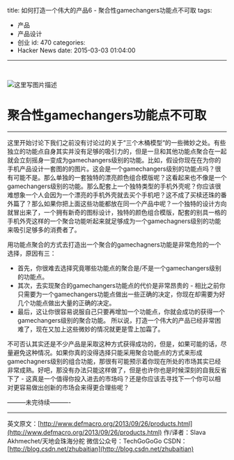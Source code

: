 title: 如何打造一个伟大的产品6 - 聚合性gamechangers功能点不可取
tags:
  - 产品
  - 产品设计
  - 创业
id: 470
categories:
  - Hacker News
date: 2015-03-03 01:04:00
---

<div id="article_content" class="article_content">

&nbsp;
<div class="markdown_views">

![这里写图片描述](http://img.blog.csdn.net/20150303001219715)

# 聚合性gamechangers功能点不可取

* * *

这里开始讨论下我们之前没有讨论过的关于“三个木桶模型“的一些微妙之处。有些独立的功能点自身其实并没有足够的吸引力的，但是一旦和其他功能点聚合在一起就会立刻摇身一变成为gamechangers级别的功能。比如，假设你现在在为你的手机产品设计一套图的的图片。这会是一个gamechangers级别的功能点吗？很有可能不是。那么单独的一套独特的漂亮颜色组合模版呢？这看起来也不像是一个gamechangers级别的功能。那么配套上一个独特类型的手机外壳呢？你应该很难想象一个人会因为一个漂亮的手机外壳就去买个手机吧？这不成了买椟还珠的番外篇了？那么如果你把上面这些功能都放在同一个产品中呢？一个独特的设计方向就冒出来了，一个拥有新奇的图标设计，独特的颜色组合模版，配套的别具一格的手机外壳这样的一个聚合功能听起来就足够成为一个gamechagners级别的功能来吸引足够多的消费者了。

用功能点聚合的方式去打造出一个聚合的gamechagners功能是非常危险的一个选择，原因有三：

*   首先，你很难去选择究竟哪些功能点的聚合是/不是一个gamechangers级别的功能点。
*   其次，去实现聚合的gamechangers功能点的代价是非常昂贵的 - 相比之前你只需要为一个gamechangers功能点做出一些正确的决定，你现在却需要为好几个功能点做出大量的正确的决定。
*   最后，这让你很容易说服自己只要再增加一个功能点，你就会成功的获得一个gamechangers级别的聚合功能。
所以说，打造一个伟大的产品已经非常困难了，现在又加上这些微妙的情况就更是雪上加霜了。

不可否认其实还是不少产品是采取这种方式获得成功的，但是，如果可能的话，尽量避免这种情况。如果你真的没得选择只能采用聚合功能点的方式来形成gamechagners级别的组合功能，那很有可能预示着你现在所处的市场其实已经非常成熟。好吧，那没有办法只能这样做了，但是也许你也是时候深刻的自我反省下了 - 这真是一个值得你投入进去的市场吗？还是你应该去寻找下一个你可以相对更容易做出创新的市场会来得更合理些呢？

———未完待续———-

* * *

英文原文：[http://www.defmacro.org/2013/09/26/products.html](http://www.defmacro.org/2013/09/26/products.html)
作/译者：Slava Akhmechet/天地会珠海分舵
微信公众号：TechGoGoGo
CSDN：[http://blog.csdn.net/zhubaitian](http://blog.csdn.net/zhubaitian)

</div>
<script type="text/javascript">// <![CDATA[
$(function () {
                $('pre.prettyprint code').each(function () {
                    var lines = $(this).text().split('n').length;
                    var $numbering = $('<ul/>').addClass('pre-numbering').hide();
                    $(this).addClass('has-numbering').parent().append($numbering);
                    for (i = 1; i <= lines; i++) {
                        $numbering.append($('	<li/>').text(i));
                    };
                    $numbering.fadeIn(1700);
                });
            });
// ]]></script>

</div>